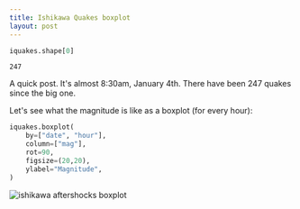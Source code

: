 ```yaml
---
title: Ishikawa Quakes boxplot
layout: post
---
```


```python
iquakes.shape[0]
```

```
247
```

A quick post. It's almost 8:30am, January 4th. There have been 247 quakes since the big one.

Let's see what the magnitude is like as a boxplot (for every hour):

```python
iquakes.boxplot(
    by=["date", "hour"],
    column=["mag"],
    rot=90,
    figsize=(20,20),
    ylabel="Magnitude",
)

```

![ishikawa aftershocks boxplot]({{site.url}}/assets/2024-01-04-quakeboxplotimg.png)
